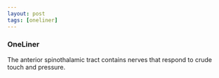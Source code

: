 ```yaml
---
layout: post
tags: [oneliner]
---
```



### OneLiner

The anterior spinothalamic tract contains nerves that respond to crude touch and pressure.

